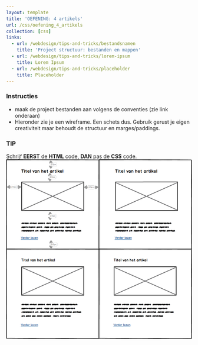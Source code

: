 ```yaml
---
layout: template
title: 'OEFENING: 4 artikels'
url: /css/oefening_4_artikels
collection: [css]
links:
  - url: /webdesign/tips-and-tricks/bestandsnamen
    title: 'Project structuur: bestanden en mappen'
  - url: /webdesign/tips-and-tricks/lorem-ipsum
    title: Lorem Ipsum
  - url: /webdesign/tips-and-tricks/placeholder
    title: Placeholder  
---
```

<div class="highlight">
    <h3>Instructies</h3>
    <ul>
        <li>maak de project bestanden aan volgens de conventies (zie link onderaan)</li>
        <li>Hieronder zie je een wireframe. Een schets dus. Gebruik gerust je eigen creativiteit maar behoudt de structuur en marges/paddings.</li>
    </ul>
</div>

<div class="highlight">
    <h3>TIP</h3>
    Schrijf <strong>EERST</strong> de <strong>HTML</strong> code, <strong>DAN</strong> pas de <strong>CSS</strong> code.
</div>

<img src="/oefeningen/4_artikels.png" />
